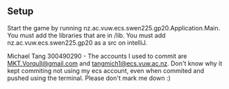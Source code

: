 ## Setup
Start the game by running nz.ac.vuw.ecs.swen225.gp20.Application.Main.
You must add the libraries that are in /lib. 
You must add nz.ac.vuw.ecs.swen225.gp20 as a src on intelliJ.

Michael Tang 300490290 - The accounts I used to commit are MKT.Vorqull@gmail.com and tangmich1@ecs.vuw.ac.nz.
Don't know why it kept commiting not using my ecs account, even when commited and pushed using the terminal.
Please don't mark me down :)